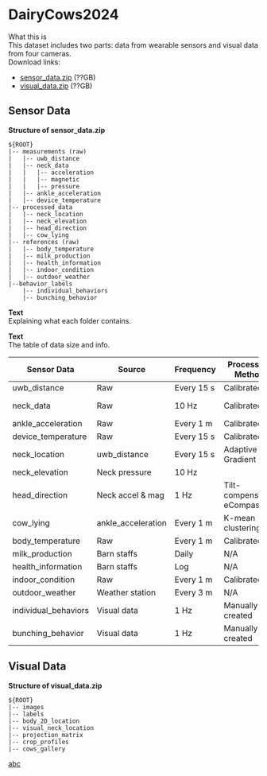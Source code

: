 # DairyCows2024


What this is\
This dataset includes two parts: data from wearable sensors and visual data from four cameras.\
Download links:
* [sensor_data.zip](link1) (??GB)
* [visual_data.zip](link1) (??GB)


Sensor Data
------


**Structure of sensor_data.zip**

```
${ROOT}
|-- measurements (raw)
|   |-- uwb_distance
|   |-- neck_data
|   |   |-- acceleration
|   |   |-- magnetic
|   |   |-- pressure
|   |-- ankle_acceleration
|   |-- device_temperature
|-- processed_data
|   |-- neck_location
|   |-- neck_elevation
|   |-- head_direction
|   |-- cow_lying
|-- references (raw)
|   |-- body_temperature
|   |-- milk_production
|   |-- health_information
|   |-- indoor_condition
|   |-- outdoor_weather
|--behavior_labels
    |-- individual_behaviors
    |-- bunching_behavior

```
**Text**\
Explaining what each folder contains.

**Text**\
The table of data size and info.

| Sensor Data | Source | Frequency | Processing Method | Duration | Size   |
|-------------|--------|-----------|----------|----------|--------|
| uwb_distance| Raw    | Every 15 s| Calibrated  | 14 days  |        |
| neck_data   | Raw    | 10 Hz     | Calibrated | 14 days  | 9.6 GB |
| ankle_acceleration|Raw|Every 1 m|Calibrated  | 14 days  |        |
|device_temperature|Raw|Every 15 s|Calibrated | 14 days  |        |
|neck_location|uwb_distance|Every 15 s|Adaptive Gradient|14 days  |        |
|neck_elevation|Neck pressure| 10 Hz | | 14 days |
|head_direction|Neck accel & mag| 1 Hz | Tilt-compensated eCompass|14 days| |
|cow_lying | ankle_acceleration | Every 1 m | K-mean clustering | 14 days | |
|body_temperature  | Raw | Every 1 m  | Calibrated    | 14 days | |
|milk_production   | Barn staffs | Daily | N/A  | 14 days | | 
|health_information| Barn staffs | Log   | N/A   | 14 days | |
|indoor_condition  | Raw | Every 1 m  | Calibrated    | 14 days | |
|outdoor_weather   | Weather station | Every 3 m | N/A    | 14 days | |
|individual_behaviors| Visual data | 1 Hz | Manually created | 1 day | |
|bunching_behavior| Visual data | 1 Hz | Manually created | 1 day | |


Visual Data
------
**Structure of visual_data.zip**
```
${ROOT}
|-- images
|-- labels
|-- body_2D_location
|-- visual_neck_location
|-- projection_matrix
|-- crop_profiles
|-- cows_gallery
```

[abc](abc)

<!--```
${ROOT}
|-- visual_data
|   |-- neck_data
|   |   |-- uwb_distance
|   |   |-- sensor_data
|   |   |-- head_direction
|   |   |-- device_temperature
|   |-- location_data
|   |-- ankle_data
```-->